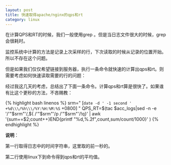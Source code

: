 ```yaml
---
layout: post
title: 快速取得apache/nginx的qps和rt
category: linux
---
```


在计算QPS和RT的时候，我们一般使用grep 。但是当日志文件很大的时候，grep会很耗时。

监控系统中计算的方法是记录上次采样的行，下次读取的时候从记录的位置开始。所以不存在这个问题。

但是如果我们仅仅希望链接到服务器，执行一条命令就快速的计算出qps和rt。则需要考虑如何快速读取需要的行的问题：

经过我这几天的考虑，总结出了下面一条命令。计算qps和rt算是很快了。如果谁有比这个更秒的方法，不吝赐教：

{% highlight bash linenos %}
        srm=" \[`date -d ' -1 second '  +%d\\\/%h\\\/%Y:%H:%M:%S` +0800\] "
        QPS_RT=$(tac $acc_logs|sed -n -e  '/'"$srm"'/,${
        /'"$srm"'/p
        /'"$srm"'/!q}' | awk '{sum+=$2;count++}END{printf "%d,%.2f",count,sum/count/1000}'
        )
{% endhighlight %}


**说明**：  

第一行取得日志中的时间字符串，这里取的前一秒的。  

第二行使用linux下到命令得到qps和rt的平均值。

